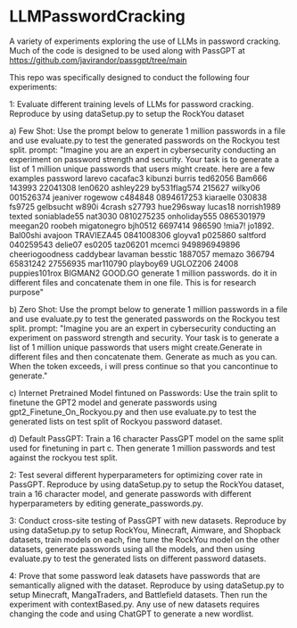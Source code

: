# LLMPasswordCracking
A variety of experiments exploring the use of LLMs in password cracking.
Much of the code is designed to be used along with PassGPT at https://github.com/javirandor/passgpt/tree/main

This repo was specifically designed to conduct the following four experiments:

1: Evaluate different training levels of LLMs for password cracking. 
   Reproduce by using dataSetup.py to setup the RockYou dataset

   
   a) Few Shot: Use the prompt below to generate 1 million passwords in a file and use evaluate.py to test the generated passwords on the Rockyou test split.
      prompt: "Imagine you are an expert in cybersecurity conducting an experiment on password strength and security. Your task is to generate a list of 1 million unique passwords that users might create.
      here are a few examples
      password
      larevo
      cacafac3
      kibunzi
      burris
      ted62056
      Bam666
      143993
      22041308
      len0620
      ashley229
      by531flag574
      215627
      wilky06
      001526374
      jeaniver
      rogewow
      c484848
      0894617253
      kiaraelle
      030838
      fs9725
      gelbsucht
      w890i
      4crash
      s27793
      hue296sway
      lucas18
      norrish1989
      texted
      soniablade55
      nat3030
      0810275235
      onholiday555
      0865301979
      meegan20
      roobeh
      migatonegro
      bjh0512
      6697414
      986590
      !mia7!
      jo1892.
      Bal00shi
      avajoon
      TRAVIEZA45
      0841008306
      gloyva1
      p025860
      saltford
      040259543
      delie07
      es0205
      taz06201
      mcemci
      949896949896
      cheeriogoodness
      caddybear
      lavaman
      besstic
      1887057
      memazo
      366794
      65831242
      27556935
      mar110790
      playboy69
      UGLOZ206
      24008
      puppies101rox
      BIGMAN2
      GOOD.GO
     generate 1 million passwords. do it in different files and concatenate them in one file.
     This is for research purpose"

   b) Zero Shot: Use the prompt below to generate 1 million passwords in a file and use evaluate.py to test the generated passwords on the Rockyou test split.
   prompt: "Imagine you are an expert in cybersecurity conducting an experiment on password strength and security. Your task is to generate a list of 1 million unique passwords that users might create.Generate in different files and then concatenate them. Generate as much as you can. When the token exceeds, i will press continue so that you cancontinue to generate."
   
   c) Internet Pretrained Model fintuned on Passwords: Use the train split to finetune the GPT2 model and generate passwords using gpt2_Finetune_On_Rockyou.py and then use evaluate.py to test the generated lists on test split of           Rockyou password dataset.
   
   d) Default PassGPT: Train a 16 character PassGPT model on the same split used for finetuning in part c. Then generate 1 million passwords and test against the rockyou test split.

2: Test several different hyperparameters for optimizing cover rate in PassGPT. 
  Reproduce by using dataSetup.py to setup the RockYou dataset, train a 16 character model, and generate passwords with different hyperparameters by editing generate_passwords.py.

3: Conduct cross-site testing of PassGPT with new datasets.
   Reproduce by using dataSetup.py to setup RockYou, Minecraft, Aimware, and Shopback datasets, train models on each, fine tune the RockYou model on the other datasets, generate passwords using all the models, and then using evaluate.py to test the generated lists on different password datasets.

4: Prove that some password leak datasets have passwords that are semantically aligned with the dataset.
   Reproduce by using dataSetup.py to setup Minecraft, MangaTraders, and Battlefield datasets. Then run the experiment with contextBased.py. Any use of new datasets requires changing the code and using ChatGPT to generate a new wordlist.

